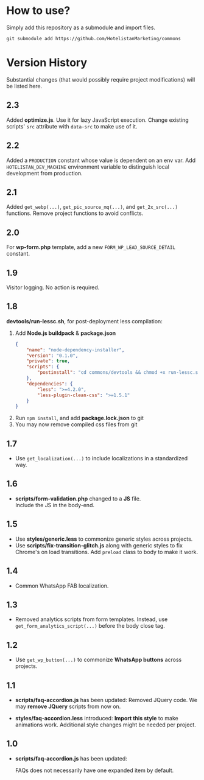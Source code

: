 # How to use?
Simply add this repository as a submodule and import files.

```shell
git submodule add https://github.com/HotelistanMarketing/commons
```

# Version History
Substantial changes (that would possibly require project modifications)
will be listed here.

## 2.3
Added **optimize.js**. Use it for lazy JavaScript execution.
Change existing scripts' `src` attribute with `data-src` to make use of it.

## 2.2
Added a `PRODUCTION` constant whose value is dependent on an env var. 
Add `HOTELISTAN_DEV_MACHINE` environment variable to distinguish local development from production.

## 2.1
Added `get_webp(...)`, `get_pic_source_mq(...)`, and `get_2x_src(...)` functions.
Remove project functions to avoid conflicts.

## 2.0
For **wp-form.php** template, 
add a new `FORM_WP_LEAD_SOURCE_DETAIL` constant.

## 1.9
Visitor logging. No action is required.

## 1.8
**devtools/run-lessc.sh**, for post-deployment less compilation:
1. Add **Node.js buildpack** & **package.json**
   ```json
   {
       "name": "node-dependency-installer",
       "version": "0.1.0",
       "private": true,
       "scripts": {
           "postinstall": "cd commons/devtools && chmod +x run-lessc.sh && ./run-lessc.sh"
       },
       "dependencies": {
           "less": ">=4.2.0",
           "less-plugin-clean-css": ">=1.5.1"
       }
   }
   ```
2. Run `npm install`, and add **package.lock.json** to git
3. You may now remove compiled css files from git

## 1.7
- Use `get_localization(...)` to include localizations in a standardized way.

## 1.6
- **scripts/form-validation.php** changed to a **JS** file.<br>
  Include the JS in the body-end.

## 1.5
- Use **styles/generic.less** to commonize generic styles across projects.
- Use **scripts/fix-transition-glitch.js** along with generic styles to 
  fix Chrome's on load transitions. Add `preload` class to body to make it work.

## 1.4
- Common WhatsApp FAB localization.

## 1.3
- Removed analytics scripts from form templates.
  Instead, use `get_form_analytics_script(...)` before the body close tag.

## 1.2
- Use `get_wp_button(...)` to commonize **WhatsApp buttons** across projects.

## 1.1
- **scripts/faq-accordion.js** has been updated:
  Removed JQuery code. We may **remove JQuery** scripts from now on.


- **styles/faq-accordion.less** introduced:
  **Import this style** to make animations work.
  Additional style changes might be needed per project.

## 1.0
- **scripts/faq-accordion.js** has been updated:

  FAQs does not necessarily have one expanded item by default.